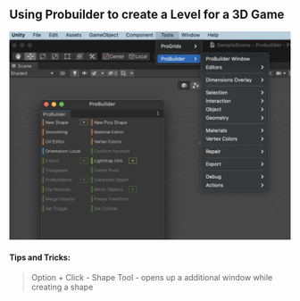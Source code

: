 ## Using Probuilder to create a Level for a 3D Game


![UNITY IDE Probuilder](https://github.com/aveekroy/unity-probuilder/blob/main/Images/PB.jpg)

#### Tips and Tricks:

> Option + Click - Shape Tool - opens up a additional window while creating a shape

[![]()](https://www.youtube.com/watch?v=hwT8IU_WFUI)
